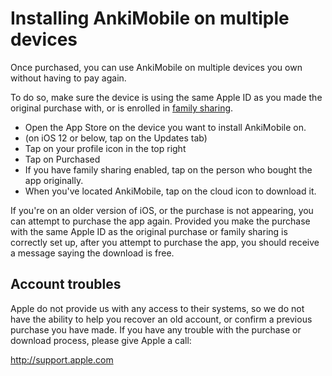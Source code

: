 # Installing AnkiMobile on multiple devices

Once purchased, you can use AnkiMobile on multiple devices you own without having to pay again.

To do so, make sure the device is using the same Apple ID as you made the original purchase with, or is enrolled in [family sharing](https://support.apple.com/en-au/HT201060).

- Open the App Store on the device you want to install AnkiMobile on.
- (on iOS 12 or below, tap on the Updates tab)
- Tap on your profile icon in the top right
- Tap on Purchased
- If you have family sharing enabled, tap on the person who bought the app originally.
- When you've located AnkiMobile, tap on the cloud icon to download it.

If you're on an older version of iOS, or the purchase is not appearing, you can attempt to purchase the app again. Provided you make the purchase with the same Apple ID as the original purchase or family sharing is correctly set up, after you attempt to purchase the app, you should receive a message saying the download is free.

<h2>Account troubles</h2>

Apple do not provide us with any access to their systems, so we do not have the ability to help you recover an old account, or confirm a previous purchase you have made. If you have any trouble with the purchase or download process, please give Apple a call:

<http://support.apple.com>